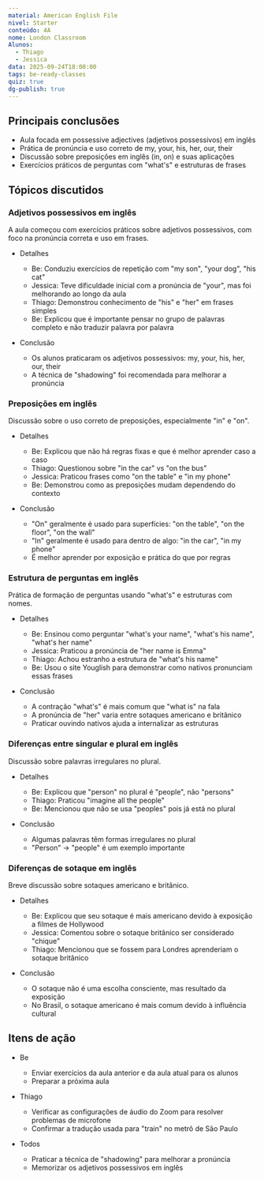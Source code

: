 ```yaml
---
material: American English File
nivel: Starter
conteúdo: 4A
nome: London Classroom
Alunos:
  - Thiago
  - Jessica
data: 2025-09-24T18:00:00
tags: be-ready-classes
quiz: true
dg-publish: true
---
```

## Principais conclusões

- Aula focada em possessive adjectives (adjetivos possessivos) em inglês
- Prática de pronúncia e uso correto de my, your, his, her, our, their
- Discussão sobre preposições em inglês (in, on) e suas aplicações
- Exercícios práticos de perguntas com "what's" e estruturas de frases

## Tópicos discutidos

### Adjetivos possessivos em inglês

A aula começou com exercícios práticos sobre adjetivos possessivos, com foco na pronúncia correta e uso em frases.

- Detalhes
    
    - Be: Conduziu exercícios de repetição com "my son", "your dog", "his cat"
    - Jessica: Teve dificuldade inicial com a pronúncia de "your", mas foi melhorando ao longo da aula
    - Thiago: Demonstrou conhecimento de "his" e "her" em frases simples
    - Be: Explicou que é importante pensar no grupo de palavras completo e não traduzir palavra por palavra
- Conclusão
    
    - Os alunos praticaram os adjetivos possessivos: my, your, his, her, our, their
    - A técnica de "shadowing" foi recomendada para melhorar a pronúncia

### Preposições em inglês

Discussão sobre o uso correto de preposições, especialmente "in" e "on".

- Detalhes
    
    - Be: Explicou que não há regras fixas e que é melhor aprender caso a caso
    - Thiago: Questionou sobre "in the car" vs "on the bus"
    - Jessica: Praticou frases como "on the table" e "in my phone"
    - Be: Demonstrou como as preposições mudam dependendo do contexto
- Conclusão
    
    - "On" geralmente é usado para superfícies: "on the table", "on the floor", "on the wall"
    - "In" geralmente é usado para dentro de algo: "in the car", "in my phone"
    - É melhor aprender por exposição e prática do que por regras

### Estrutura de perguntas em inglês

Prática de formação de perguntas usando "what's" e estruturas com nomes.

- Detalhes
    
    - Be: Ensinou como perguntar "what's your name", "what's his name", "what's her name"
    - Jessica: Praticou a pronúncia de "her name is Emma"
    - Thiago: Achou estranho a estrutura de "what's his name"
    - Be: Usou o site Youglish para demonstrar como nativos pronunciam essas frases
- Conclusão
    
    - A contração "what's" é mais comum que "what is" na fala
    - A pronúncia de "her" varia entre sotaques americano e britânico
    - Praticar ouvindo nativos ajuda a internalizar as estruturas

### Diferenças entre singular e plural em inglês

Discussão sobre palavras irregulares no plural.

- Detalhes
    
    - Be: Explicou que "person" no plural é "people", não "persons"
    - Thiago: Praticou "imagine all the people"
    - Be: Mencionou que não se usa "peoples" pois já está no plural
- Conclusão
    
    - Algumas palavras têm formas irregulares no plural
    - "Person" → "people" é um exemplo importante

### Diferenças de sotaque em inglês

Breve discussão sobre sotaques americano e britânico.

- Detalhes
    
    - Be: Explicou que seu sotaque é mais americano devido à exposição a filmes de Hollywood
    - Jessica: Comentou sobre o sotaque britânico ser considerado "chique"
    - Thiago: Mencionou que se fossem para Londres aprenderiam o sotaque britânico
- Conclusão
    
    - O sotaque não é uma escolha consciente, mas resultado da exposição
    - No Brasil, o sotaque americano é mais comum devido à influência cultural

## Itens de ação

- Be
    
    - Enviar exercícios da aula anterior e da aula atual para os alunos
    - Preparar a próxima aula
- Thiago
    
    - Verificar as configurações de áudio do Zoom para resolver problemas de microfone
    - Confirmar a tradução usada para "train" no metrô de São Paulo
- Todos
    
    - Praticar a técnica de "shadowing" para melhorar a pronúncia
    - Memorizar os adjetivos possessivos em inglês